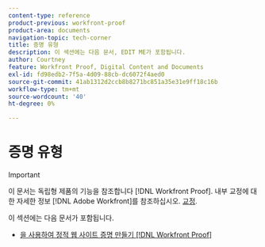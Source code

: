 ```yaml
---
content-type: reference
product-previous: workfront-proof
product-area: documents
navigation-topic: tech-corner
title: 증명 유형
description: 이 섹션에는 다음 문서, EDIT ME가 포함됩니다.
author: Courtney
feature: Workfront Proof, Digital Content and Documents
exl-id: fd98edb2-7f5a-4d09-88cb-dc6072f4aed0
source-git-commit: 41ab1312d2ccb8b8271bc851a35e31e9ff18c16b
workflow-type: tm+mt
source-wordcount: '40'
ht-degree: 0%

---
```


# 증명 유형

>[!IMPORTANT]
>
>이 문서는 독립형 제품의 기능을 참조합니다 [!DNL Workfront Proof]. 내부 교정에 대한 자세한 정보 [!DNL Adobe Workfront]를 참조하십시오. [교정](../../../review-and-approve-work/proofing/proofing.md).

이 섹션에는 다음 문서가 포함됩니다.

* [을 사용하여 정적 웹 사이트 증명 만들기 [!DNL Workfront Proof]](../../../workfront-proof/wp-tech-corner/proof-types/create-status-web-proof.md)
